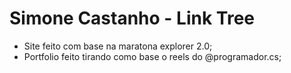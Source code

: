 <h1>Simone Castanho - Link Tree</h1>

<ul>
  <li>Site feito com base na maratona explorer 2.0;</li>
  <li>Portfolio feito tirando como base o reels do @programador.cs; </li>
  

</ul>
